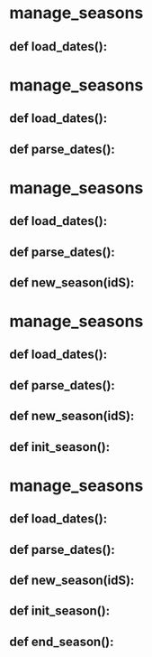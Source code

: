 # manage_seasons 
## def load_dates():

# manage_seasons 
## def load_dates():

## def parse_dates():

# manage_seasons 
## def load_dates():

## def parse_dates():

## def new_season(idS):

# manage_seasons 
## def load_dates():

## def parse_dates():

## def new_season(idS):

## def init_season():

# manage_seasons 
## def load_dates():

## def parse_dates():

## def new_season(idS):

## def init_season():

## def end_season():

